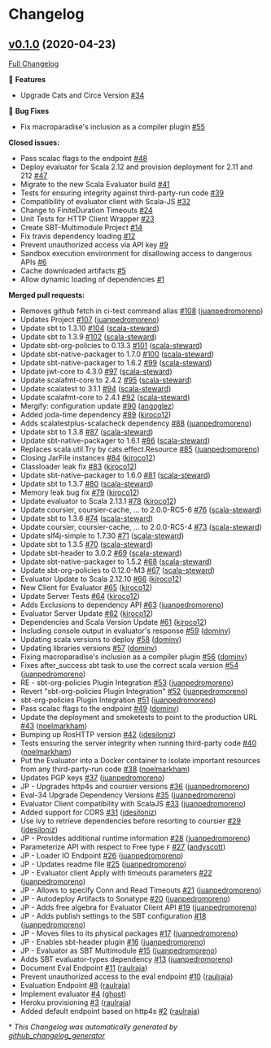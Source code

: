 # Changelog

## [v0.1.0](https://github.com/scala-exercises/evaluator/tree/v0.1.0) (2020-04-23)

[Full Changelog](https://github.com/scala-exercises/evaluator/compare/da6604a17a43c748f59436eb533986c6b041529f...v0.1.0)

🚀 **Features**

- Upgrade Cats and Circe Version [\#34](https://github.com/scala-exercises/evaluator/issues/34)

🐛 **Bug Fixes**

- Fix macroparadise's inclusion as a compiler plugin [\#55](https://github.com/scala-exercises/evaluator/issues/55)

**Closed issues:**

- Pass scalac flags to the endpoint [\#48](https://github.com/scala-exercises/evaluator/issues/48)
- Deploy evaluator for Scala 2.12 and provision deployment for 2.11 and 212 [\#47](https://github.com/scala-exercises/evaluator/issues/47)
- Migrate to the new Scala Evaluator build [\#41](https://github.com/scala-exercises/evaluator/issues/41)
- Tests for ensuring integrity against third-party-run code [\#39](https://github.com/scala-exercises/evaluator/issues/39)
- Compatibility of evaluator client with Scala-JS [\#32](https://github.com/scala-exercises/evaluator/issues/32)
- Change to FiniteDuration Timeouts [\#24](https://github.com/scala-exercises/evaluator/issues/24)
- Unit Tests for HTTP Client Wrapper [\#23](https://github.com/scala-exercises/evaluator/issues/23)
- Create SBT-Multimodule Project [\#14](https://github.com/scala-exercises/evaluator/issues/14)
- Fix travis dependency loading [\#12](https://github.com/scala-exercises/evaluator/issues/12)
- Prevent unauthorized access via API key [\#9](https://github.com/scala-exercises/evaluator/issues/9)
- Sandbox execution environment for disallowing access to dangerous APIs [\#6](https://github.com/scala-exercises/evaluator/issues/6)
- Cache downloaded artifacts [\#5](https://github.com/scala-exercises/evaluator/issues/5)
- Allow dynamic loading of dependencies [\#1](https://github.com/scala-exercises/evaluator/issues/1)

**Merged pull requests:**

- Removes github fetch in ci-test command alias [\#108](https://github.com/scala-exercises/evaluator/pull/108) ([juanpedromoreno](https://github.com/juanpedromoreno))
- Updates Project [\#107](https://github.com/scala-exercises/evaluator/pull/107) ([juanpedromoreno](https://github.com/juanpedromoreno))
- Update sbt to 1.3.10 [\#104](https://github.com/scala-exercises/evaluator/pull/104) ([scala-steward](https://github.com/scala-steward))
- Update sbt to 1.3.9 [\#102](https://github.com/scala-exercises/evaluator/pull/102) ([scala-steward](https://github.com/scala-steward))
- Update sbt-org-policies to 0.13.3 [\#101](https://github.com/scala-exercises/evaluator/pull/101) ([scala-steward](https://github.com/scala-steward))
- Update sbt-native-packager to 1.7.0 [\#100](https://github.com/scala-exercises/evaluator/pull/100) ([scala-steward](https://github.com/scala-steward))
- Update sbt-native-packager to 1.6.2 [\#99](https://github.com/scala-exercises/evaluator/pull/99) ([scala-steward](https://github.com/scala-steward))
- Update jwt-core to 4.3.0 [\#97](https://github.com/scala-exercises/evaluator/pull/97) ([scala-steward](https://github.com/scala-steward))
- Update scalafmt-core to 2.4.2 [\#95](https://github.com/scala-exercises/evaluator/pull/95) ([scala-steward](https://github.com/scala-steward))
- Update scalatest to 3.1.1 [\#94](https://github.com/scala-exercises/evaluator/pull/94) ([scala-steward](https://github.com/scala-steward))
- Update scalafmt-core to 2.4.1 [\#92](https://github.com/scala-exercises/evaluator/pull/92) ([scala-steward](https://github.com/scala-steward))
- Mergify: configuration update [\#90](https://github.com/scala-exercises/evaluator/pull/90) ([angoglez](https://github.com/angoglez))
- Added joda-time dependency [\#89](https://github.com/scala-exercises/evaluator/pull/89) ([kiroco12](https://github.com/kiroco12))
- Adds scalatestplus-scalacheck dependency [\#88](https://github.com/scala-exercises/evaluator/pull/88) ([juanpedromoreno](https://github.com/juanpedromoreno))
- Update sbt to 1.3.8 [\#87](https://github.com/scala-exercises/evaluator/pull/87) ([scala-steward](https://github.com/scala-steward))
- Update sbt-native-packager to 1.6.1 [\#86](https://github.com/scala-exercises/evaluator/pull/86) ([scala-steward](https://github.com/scala-steward))
- Replaces scala.util.Try by cats.effect.Resource [\#85](https://github.com/scala-exercises/evaluator/pull/85) ([juanpedromoreno](https://github.com/juanpedromoreno))
- Closing JarFile instances [\#84](https://github.com/scala-exercises/evaluator/pull/84) ([kiroco12](https://github.com/kiroco12))
- Classloader leak fix [\#83](https://github.com/scala-exercises/evaluator/pull/83) ([kiroco12](https://github.com/kiroco12))
- Update sbt-native-packager to 1.6.0 [\#81](https://github.com/scala-exercises/evaluator/pull/81) ([scala-steward](https://github.com/scala-steward))
- Update sbt to 1.3.7 [\#80](https://github.com/scala-exercises/evaluator/pull/80) ([scala-steward](https://github.com/scala-steward))
- Memory leak bug fix [\#79](https://github.com/scala-exercises/evaluator/pull/79) ([kiroco12](https://github.com/kiroco12))
- Update evaluator to Scala 2.13.1 [\#78](https://github.com/scala-exercises/evaluator/pull/78) ([kiroco12](https://github.com/kiroco12))
- Update coursier, coursier-cache, ... to 2.0.0-RC5-6 [\#76](https://github.com/scala-exercises/evaluator/pull/76) ([scala-steward](https://github.com/scala-steward))
- Update sbt to 1.3.6 [\#74](https://github.com/scala-exercises/evaluator/pull/74) ([scala-steward](https://github.com/scala-steward))
- Update coursier, coursier-cache, ... to 2.0.0-RC5-4 [\#73](https://github.com/scala-exercises/evaluator/pull/73) ([scala-steward](https://github.com/scala-steward))
- Update slf4j-simple to 1.7.30 [\#71](https://github.com/scala-exercises/evaluator/pull/71) ([scala-steward](https://github.com/scala-steward))
- Update sbt to 1.3.5 [\#70](https://github.com/scala-exercises/evaluator/pull/70) ([scala-steward](https://github.com/scala-steward))
- Update sbt-header to 3.0.2 [\#69](https://github.com/scala-exercises/evaluator/pull/69) ([scala-steward](https://github.com/scala-steward))
- Update sbt-native-packager to 1.5.2 [\#68](https://github.com/scala-exercises/evaluator/pull/68) ([scala-steward](https://github.com/scala-steward))
- Update sbt-org-policies to 0.12.0-M3 [\#67](https://github.com/scala-exercises/evaluator/pull/67) ([scala-steward](https://github.com/scala-steward))
- Evaluator Update to Scala 2.12.10 [\#66](https://github.com/scala-exercises/evaluator/pull/66) ([kiroco12](https://github.com/kiroco12))
- New Client for Evaluator [\#65](https://github.com/scala-exercises/evaluator/pull/65) ([kiroco12](https://github.com/kiroco12))
- Update Server Tests [\#64](https://github.com/scala-exercises/evaluator/pull/64) ([kiroco12](https://github.com/kiroco12))
- Adds Exclusions to dependency API [\#63](https://github.com/scala-exercises/evaluator/pull/63) ([juanpedromoreno](https://github.com/juanpedromoreno))
- Evaluator Server Update [\#62](https://github.com/scala-exercises/evaluator/pull/62) ([kiroco12](https://github.com/kiroco12))
- Dependencies and Scala Version Update [\#61](https://github.com/scala-exercises/evaluator/pull/61) ([kiroco12](https://github.com/kiroco12))
- Including console output in evaluator's response [\#59](https://github.com/scala-exercises/evaluator/pull/59) ([dominv](https://github.com/dominv))
- Updating scala versions to deploy [\#58](https://github.com/scala-exercises/evaluator/pull/58) ([dominv](https://github.com/dominv))
- Updating libraries versions [\#57](https://github.com/scala-exercises/evaluator/pull/57) ([dominv](https://github.com/dominv))
- Fixing macroparadise's inclusion as a compiler plugin [\#56](https://github.com/scala-exercises/evaluator/pull/56) ([dominv](https://github.com/dominv))
- Fixes after\_success sbt task to use the correct scala version [\#54](https://github.com/scala-exercises/evaluator/pull/54) ([juanpedromoreno](https://github.com/juanpedromoreno))
- RE - sbt-org-policies Plugin Integration [\#53](https://github.com/scala-exercises/evaluator/pull/53) ([juanpedromoreno](https://github.com/juanpedromoreno))
- Revert "sbt-org-policies Plugin Integration" [\#52](https://github.com/scala-exercises/evaluator/pull/52) ([juanpedromoreno](https://github.com/juanpedromoreno))
- sbt-org-policies Plugin Integration [\#51](https://github.com/scala-exercises/evaluator/pull/51) ([juanpedromoreno](https://github.com/juanpedromoreno))
- Pass scalac flags to the endpoint [\#49](https://github.com/scala-exercises/evaluator/pull/49) ([dominv](https://github.com/dominv))
- Update the deployment and smoketests to point to the production URL [\#43](https://github.com/scala-exercises/evaluator/pull/43) ([noelmarkham](https://github.com/noelmarkham))
- Bumping up RosHTTP version [\#42](https://github.com/scala-exercises/evaluator/pull/42) ([jdesiloniz](https://github.com/jdesiloniz))
- Tests ensuring the server integrity when running third-party code [\#40](https://github.com/scala-exercises/evaluator/pull/40) ([noelmarkham](https://github.com/noelmarkham))
- Put the Evaluator into a Docker container to isolate important resources from any third-party-run code [\#38](https://github.com/scala-exercises/evaluator/pull/38) ([noelmarkham](https://github.com/noelmarkham))
- Updates PGP keys [\#37](https://github.com/scala-exercises/evaluator/pull/37) ([juanpedromoreno](https://github.com/juanpedromoreno))
- JP - Upgrades http4s and coursier versions [\#36](https://github.com/scala-exercises/evaluator/pull/36) ([juanpedromoreno](https://github.com/juanpedromoreno))
- Eval-34 Upgrade Dependency Versions [\#35](https://github.com/scala-exercises/evaluator/pull/35) ([juanpedromoreno](https://github.com/juanpedromoreno))
- Evaluator Client compatibility with ScalaJS [\#33](https://github.com/scala-exercises/evaluator/pull/33) ([juanpedromoreno](https://github.com/juanpedromoreno))
- Added support for CORS [\#31](https://github.com/scala-exercises/evaluator/pull/31) ([jdesiloniz](https://github.com/jdesiloniz))
- Use ivy to retrieve dependencies before resorting to coursier [\#29](https://github.com/scala-exercises/evaluator/pull/29) ([jdesiloniz](https://github.com/jdesiloniz))
- JP - Provides additional runtime information [\#28](https://github.com/scala-exercises/evaluator/pull/28) ([juanpedromoreno](https://github.com/juanpedromoreno))
- Parameterize API with respect to Free type `F` [\#27](https://github.com/scala-exercises/evaluator/pull/27) ([andyscott](https://github.com/andyscott))
- JP - Loader IO Endpoint [\#26](https://github.com/scala-exercises/evaluator/pull/26) ([juanpedromoreno](https://github.com/juanpedromoreno))
- JP - Updates readme file [\#25](https://github.com/scala-exercises/evaluator/pull/25) ([juanpedromoreno](https://github.com/juanpedromoreno))
- JP - Evaluator client Apply with timeouts parameters [\#22](https://github.com/scala-exercises/evaluator/pull/22) ([juanpedromoreno](https://github.com/juanpedromoreno))
- JP - Allows to specify Conn and Read Timeouts [\#21](https://github.com/scala-exercises/evaluator/pull/21) ([juanpedromoreno](https://github.com/juanpedromoreno))
- JP - Autodeploy Artifacts to Sonatype [\#20](https://github.com/scala-exercises/evaluator/pull/20) ([juanpedromoreno](https://github.com/juanpedromoreno))
- JP - Adds free algebra for Evaluator Client API [\#19](https://github.com/scala-exercises/evaluator/pull/19) ([juanpedromoreno](https://github.com/juanpedromoreno))
- JP - Adds publish settings to the SBT configuration [\#18](https://github.com/scala-exercises/evaluator/pull/18) ([juanpedromoreno](https://github.com/juanpedromoreno))
- JP - Moves files to its physical packages [\#17](https://github.com/scala-exercises/evaluator/pull/17) ([juanpedromoreno](https://github.com/juanpedromoreno))
- JP - Enables sbt-header plugin [\#16](https://github.com/scala-exercises/evaluator/pull/16) ([juanpedromoreno](https://github.com/juanpedromoreno))
- JP - Evaluator as SBT Multimodule [\#15](https://github.com/scala-exercises/evaluator/pull/15) ([juanpedromoreno](https://github.com/juanpedromoreno))
- Adds SBT evaluator-types dependency [\#13](https://github.com/scala-exercises/evaluator/pull/13) ([juanpedromoreno](https://github.com/juanpedromoreno))
- Document Eval Endpoint [\#11](https://github.com/scala-exercises/evaluator/pull/11) ([raulraja](https://github.com/raulraja))
- Prevent unauthorized access to the eval endpoint [\#10](https://github.com/scala-exercises/evaluator/pull/10) ([raulraja](https://github.com/raulraja))
- Evaluation Endpoint [\#8](https://github.com/scala-exercises/evaluator/pull/8) ([raulraja](https://github.com/raulraja))
- Implement evaluator [\#4](https://github.com/scala-exercises/evaluator/pull/4) ([ghost](https://github.com/ghost))
- Heroku provisioning [\#3](https://github.com/scala-exercises/evaluator/pull/3) ([raulraja](https://github.com/raulraja))
- Added default endpoint based on http4s [\#2](https://github.com/scala-exercises/evaluator/pull/2) ([raulraja](https://github.com/raulraja))



\* *This Changelog was automatically generated by [github_changelog_generator](https://github.com/github-changelog-generator/github-changelog-generator)*

